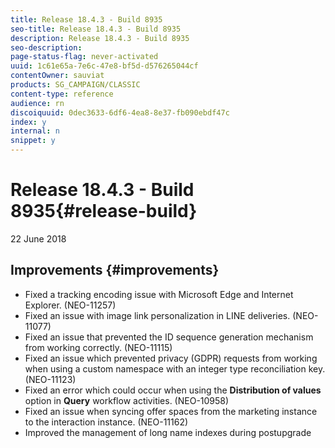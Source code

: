 ```yaml
---
title: Release 18.4.3 - Build 8935
seo-title: Release 18.4.3 - Build 8935
description: Release 18.4.3 - Build 8935
seo-description: 
page-status-flag: never-activated
uuid: 1c61e65a-7e6c-47e8-bf5d-d576265044cf
contentOwner: sauviat
products: SG_CAMPAIGN/CLASSIC
content-type: reference
audience: rn
discoiquuid: 0dec3633-6df6-4ea8-8e37-fb090ebdf47c
index: y
internal: n
snippet: y
---
```


# Release 18.4.3 - Build 8935{#release-build}

22 June 2018

## Improvements {#improvements}

* Fixed a tracking encoding issue with Microsoft Edge and Internet Explorer. (NEO-11257)
* Fixed an issue with image link personalization in LINE deliveries. (NEO-11077)
* Fixed an issue that prevented the ID sequence generation mechanism from working correctly. (NEO-11115)
* Fixed an issue which prevented privacy (GDPR) requests from working when using a custom namespace with an integer type reconciliation key. (NEO-11123)
* Fixed an error which could occur when using the **Distribution of values** option in **Query** workflow activities. (NEO-10958)
* Fixed an issue when syncing offer spaces from the marketing instance to the interaction instance. (NEO-11162)
* Improved the management of long name indexes during postupgrade

